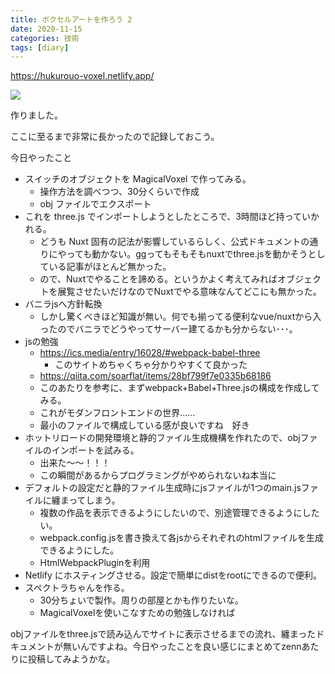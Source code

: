 ```yaml
---
title: ボクセルアートを作ろう 2
date: 2020-11-15
categories: 技術
tags: [diary]
---
```


https://hukurouo-voxel.netlify.app/

![](https://firebasestorage.googleapis.com/v0/b/hukurouo.appspot.com/o/image%2Frapture_20201115003436.png?alt=media&token=f92db45a-7483-48b6-a9e6-57806c6fcc44)

作りました。

ここに至るまで非常に長かったので記録しておこう。

今日やったこと

- スイッチのオブジェクトを MagicalVoxel で作ってみる。
  - 操作方法を調べつつ、30分くらいで作成
  - obj ファイルでエクスポート
- これを three.js でインポートしようとしたところで、3時間ほど持っていかれる。
  - どうも Nuxt 固有の記法が影響しているらしく、公式ドキュメントの通りにやっても動かない。ggってもそもそもnuxtでthree.jsを動かそうとしている記事がほとんど無かった。
  - ので、Nuxtでやることを諦める。というかよく考えてみればオブジェクトを展覧させたいだけなのでNuxtでやる意味なんてどこにも無かった。
- バニラjsへ方針転換
  - しかし驚くべきほど知識が無い。何でも揃ってる便利なvue/nuxtから入ったのでバニラでどうやってサーバー建てるかも分からない･･･。
- jsの勉強
  - https://ics.media/entry/16028/#webpack-babel-three
    - このサイトめちゃくちゃ分かりやすくて良かった
  - https://qiita.com/soarflat/items/28bf799f7e0335b68186
  - このあたりを参考に、まずwebpack+Babel+Three.jsの構成を作成してみる。
  - これがモダンフロントエンドの世界......
  - 最小のファイルで構成している感が良いですね　好き
- ホットリロードの開発環境と静的ファイル生成機構を作れたので、objファイルのインポートを試みる。
  - 出来た～～！！！
  - この瞬間があるからプログラミングがやめられないね本当に
- デフォルトの設定だと静的ファイル生成時にjsファイルが1つのmain.jsファイルに纏まってしまう。
  - 複数の作品を表示できるようにしたいので、別途管理できるようにしたい。
  - webpack.config.jsを書き換えて各jsからそれぞれのhtmlファイルを生成できるようにした。
  - HtmlWebpackPluginを利用
- Netlify にホスティングさせる。設定で簡単にdistをrootにできるので便利。
- スペクトラちゃんを作る。
  - 30分ちょいで製作。周りの部屋とかも作りたいな。
  - MagicalVoxelを使いこなすための勉強しなければ




objファイルをthree.jsで読み込んでサイトに表示させるまでの流れ、纏まったドキュメントが無いんですよね。今日やったことを良い感じにまとめてzennあたりに投稿してみようかな。